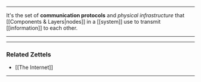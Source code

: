 ***

It's the set of **communication protocols** and *physical infrastructure* that [[Components & Layers|nodes]] in a [[system]] use to transmit [[information]] to each other.

***







***
### Related Zettels

- [[The Internet]]

***

